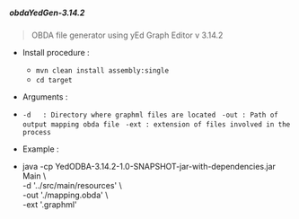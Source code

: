 <h5>obdaYedGen-3.14.2</h5>

 > OBDA file generator using yEd Graph Editor v 3.14.2

- Install procedure :

  - ` mvn clean install assembly:single `
  - ` cd target `

- Arguments :
- 
   `-d   : Directory where graphml files are located `
   `-out : Path of output mapping obda file `
   `-ext : extension of files involved in the process `


- Example :

 - java -cp YedODBA-3.14.2-1.0-SNAPSHOT-jar-with-dependencies.jar Main  \  
   -d '../src/main/resources'                                           \  
   -out './mapping.obda'                                                \  
   -ext '.graphml'
